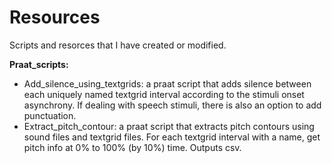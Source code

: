 # Resources

Scripts and resorces that I have created or modified. 

**Praat_scripts:**
  - Add_silence_using_textgrids:
    a praat script that adds silence between each uniquely named textgrid interval according to the stimuli onset asynchrony. If dealing with speech stimuli, there is also an option to add punctuation.
  - Extract_pitch_contour:
    a praat script that extracts pitch contours using sound files and textgrid files. For each textgrid interval with a name, get pitch info  at 0% to 100% (by 10%) time. Outputs csv.
